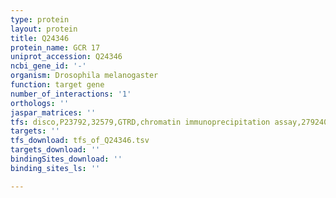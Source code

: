 ```yaml
---
type: protein
layout: protein
title: Q24346
protein_name: GCR 17
uniprot_accession: Q24346
ncbi_gene_id: '-'
organism: Drosophila melanogaster
function: target gene
number_of_interactions: '1'
orthologs: ''
jaspar_matrices: ''
tfs: disco,P23792,32579,GTRD,chromatin immunoprecipitation assay,27924024%5Buid%5D,No
targets: ''
tfs_download: tfs_of_Q24346.tsv
targets_download: ''
bindingSites_download: ''
binding_sites_ls: ''

---
```

